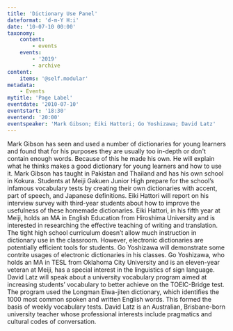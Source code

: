 ```yaml
---
title: 'Dictionary Use Panel'
dateformat: 'd-m-Y H:i'
date: '10-07-10 00:00'
taxonomy:
    content:
        - events
    events:
        - '2019'
        - archive
content:
    items: '@self.modular'
metadata:
    - Events
mytitle: 'Page Label'
eventdate: '2010-07-10'
eventstart: '18:30'
eventend: '20:00'
eventspeaker: 'Mark Gibson; Eiki Hattori; Go Yoshizawa; David Latz'
---
```


Mark Gibson has seen and used a number of dictionaries for young learners and found that for his purposes they are usually too in-depth or don't contain enough words. Because of this he made his own. He will explain what he thinks makes a good dictionary for young learners and how to use it.
Mark Gibson has taught in Pakistan and Thailand and has his own school in Kokura.
Students at Meiji Gakuen Junior High prepare for the school’s infamous vocabulary tests by creating their own dictionaries with accent, part of speech, and Japanese definitions.  Eiki Hattori will report on his interview survey with third-year students about how to improve the usefulness of these homemade dictionaries.
Eiki Hattori, in his fifth year at Meiji, holds an MA in English Education from Hiroshima University and is interested in researching the effective teaching of writing and translation.
The tight high school curriculum doesn’t allow much instruction in dictionary use in the classroom.  However, electronic dictionaries are potentially efficient tools for students.  Go Yoshizawa will demonstrate some contrite usages of electronic dictionaries in his classes.
Go Yoshizawa, who holds an MA in TESL from Oklahoma City University and is an eleven-year veteran at Meiji, has a special interest in the linguistics of sign language.
David Latz will speak about a university vocabulary program aimed at increasing students’ vocabulary to better achieve on the TOEIC-Bridge test. The program used the Longman Eiwa-jiten dictionary, which identifies the 1000 most common spoken and written English words.  This formed the basis of weekly vocabulary tests.
David Latz is an Australian, Brisbane-born university teacher whose professional interests include pragmatics and cultural codes of conversation.

